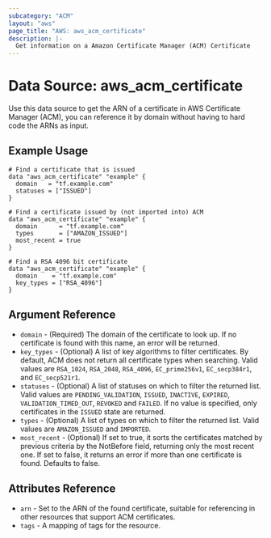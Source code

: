 ```yaml
---
subcategory: "ACM"
layout: "aws"
page_title: "AWS: aws_acm_certificate"
description: |-
  Get information on a Amazon Certificate Manager (ACM) Certificate
---
```


# Data Source: aws_acm_certificate

Use this data source to get the ARN of a certificate in AWS Certificate
Manager (ACM), you can reference
it by domain without having to hard code the ARNs as input.

## Example Usage

```hcl
# Find a certificate that is issued
data "aws_acm_certificate" "example" {
  domain   = "tf.example.com"
  statuses = ["ISSUED"]
}

# Find a certificate issued by (not imported into) ACM
data "aws_acm_certificate" "example" {
  domain      = "tf.example.com"
  types       = ["AMAZON_ISSUED"]
  most_recent = true
}

# Find a RSA 4096 bit certificate
data "aws_acm_certificate" "example" {
  domain    = "tf.example.com"
  key_types = ["RSA_4096"]
}
```

## Argument Reference

* `domain` - (Required) The domain of the certificate to look up. If no certificate is found with this name, an error will be returned.
* `key_types` - (Optional) A list of key algorithms to filter certificates. By default, ACM does not return all certificate types when searching. Valid values are `RSA_1024`, `RSA_2048`, `RSA_4096`, `EC_prime256v1`, `EC_secp384r1`, and `EC_secp521r1`.
* `statuses` - (Optional) A list of statuses on which to filter the returned list. Valid values are `PENDING_VALIDATION`, `ISSUED`,
   `INACTIVE`, `EXPIRED`, `VALIDATION_TIMED_OUT`, `REVOKED` and `FAILED`. If no value is specified, only certificates in the `ISSUED` state
   are returned.
* `types` - (Optional) A list of types on which to filter the returned list. Valid values are `AMAZON_ISSUED` and `IMPORTED`.
* `most_recent` - (Optional) If set to true, it sorts the certificates matched by previous criteria by the NotBefore field, returning only the most recent one. If set to false, it returns an error if more than one certificate is found. Defaults to false.

## Attributes Reference

* `arn` - Set to the ARN of the found certificate, suitable for referencing in other resources that support ACM certificates.
* `tags` - A mapping of tags for the resource.

